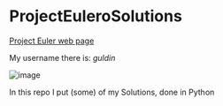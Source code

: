 # ProjectEuleroSolutions

[Project Euler web page](https://projecteuler.net/)

My username there is: _guldin_

![image](https://projecteuler.net/profile/guldin.png)


In this repo I put (some) of my Solutions, done in Python
